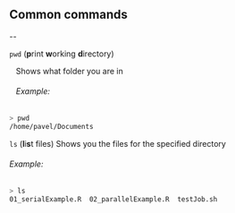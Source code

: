 ## Common commands 
--

`pwd` (**p**rint **w**orking **d**irectory)

&nbsp;&nbsp;&nbsp;Shows what folder you are in 

###### &nbsp;&nbsp;&nbsp;Example:
```bash
> pwd
/home/pavel/Documents
```


`ls` (**l**i**s**t files)
Shows you the files for the specified directory 

###### Example:
```bash
> ls
01_serialExample.R  02_parallelExample.R  testJob.sh
```
